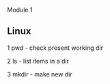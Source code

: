 Module 1

Linux
-----
1 pwd - check present working dir

2 ls - list items in a dir

3 mkdir - make new dir
